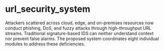 # url_security_system
Attackers scattered across cloud, edge, and on-premises resources now conduct phishing, DoS, and fuzzy attacks through high-throughput URL streams. Traditional signature-based IDS can neither understand context nor prevent false alarms. The proposed system coordinates eight individual modules to address these deficiencies.
